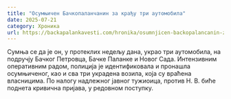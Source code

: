 ```yaml
---
title: "Осумњичен Бачкопаланчанин за крађу три аутомобила"
date: 2025-07-21
category: Хроника
url: https://backapalankavesti.com/hronika/osumnjicen-backopalancanin-za-kradju-tri-automobila/
---
```


Сумња се да је он, у протеклих недељу дана, украо три аутомобила, на подручју Бачког Петровца, Бачке Паланке и Новог Сада. Интензивним оперативним радом, полиција је идентификовала и пронашла осумњиченог, као и сва три украдена возила, која су враћена власницима. По налогу надлежног јавног тужиоица, против Н. В. биће поднета кривична пријава, у редовном поступку.
